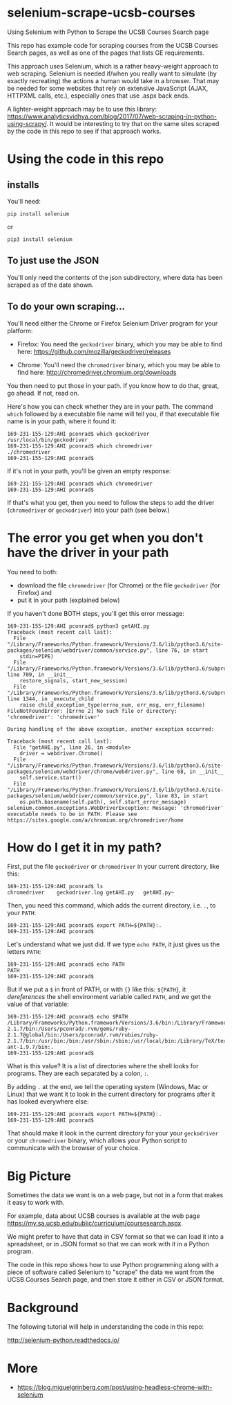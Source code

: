 # selenium-scrape-ucsb-courses

Using Selenium with Python to Scrape the UCSB Courses Search page

This repo has example code for scraping courses from the UCSB Courses Search pages, as well as one of the pages that lists
GE requirements.

This approach uses Selenium, which is a rather heavy-weight approach to web scraping.  Selenium is needed if/when you
really want to simulate (by exactly recreating) the actions a human would take in a browser.   That may be needed for some
websites that rely on extensive JavaScript (AJAX, HTTPXML calls, etc.), especially ones that use .aspx back ends.

A lighter-weight approach may be to use this library: <https://www.analyticsvidhya.com/blog/2017/07/web-scraping-in-python-using-scrapy/>.   It would be interesting to try that on the same sites scraped by the code in this repo to see if that approach works.


# Using the code in this repo

## installs

You'll need:

```
pip install selenium
```

or

```
pip3 install selenium
```

## To just use the JSON

You'll only need the contents of the json subdirectory, where data
has been scraped as of the date shown.

## To do your own scraping...

You'll need either the Chrome or Firefox Selenium Driver program for your platform:

* Firefox: You need the `geckodriver` binary, which you may be able to find here: <https://github.com/mozilla/geckodriver/releases>

* Chrome: You'll need the `chromedriver` binary, which you may be able to find here: <http://chromedriver.chromium.org/downloads>

You then need to put those in your path.  If you know how to do that, great, go ahead.  If not, read on.

Here's how you can check whether they are in your path. The command `which` followed by a executable file name will tell you, if that executable file name is in your path, where it found it:

```
169-231-155-129:AHI pconrad$ which geckodriver
/usr/local/bin/geckodriver
169-231-155-129:AHI pconrad$ which chromedriver
./chromedriver
169-231-155-129:AHI pconrad$
```

If it's not in your path, you'll be given an empty response:

```
169-231-155-129:AHI pconrad$ which chromedriver
169-231-155-129:AHI pconrad$
```

If that's what you get, then you need to follow the steps to add the
driver (`chromedriver` or `geckodriver`) into your path (see below.)

# The error you get when you don't have the driver in your path

You need to both:
* download the file `chromedriver` (for Chrome) or the file `geckodriver` (for Firefox) and
* put it in your path (explained below)

If you haven't done BOTH steps, you'll get this error message:

```
169-231-155-129:AHI pconrad$ python3 getAHI.py
Traceback (most recent call last):
  File "/Library/Frameworks/Python.framework/Versions/3.6/lib/python3.6/site-packages/selenium/webdriver/common/service.py", line 76, in start
    stdin=PIPE)
  File "/Library/Frameworks/Python.framework/Versions/3.6/lib/python3.6/subprocess.py", line 709, in __init__
    restore_signals, start_new_session)
  File "/Library/Frameworks/Python.framework/Versions/3.6/lib/python3.6/subprocess.py", line 1344, in _execute_child
    raise child_exception_type(errno_num, err_msg, err_filename)
FileNotFoundError: [Errno 2] No such file or directory: 'chromedriver': 'chromedriver'

During handling of the above exception, another exception occurred:

Traceback (most recent call last):
  File "getAHI.py", line 26, in <module>
    driver = webdriver.Chrome()
  File "/Library/Frameworks/Python.framework/Versions/3.6/lib/python3.6/site-packages/selenium/webdriver/chrome/webdriver.py", line 68, in __init__
    self.service.start()
  File "/Library/Frameworks/Python.framework/Versions/3.6/lib/python3.6/site-packages/selenium/webdriver/common/service.py", line 83, in start
    os.path.basename(self.path), self.start_error_message)
selenium.common.exceptions.WebDriverException: Message: 'chromedriver' executable needs to be in PATH. Please see https://sites.google.com/a/chromium.org/chromedriver/home

```

# How do I get it in my path?

First, put the file `geckodriver` or `chromedriver` in your current directory,
like this:

```
169-231-155-129:AHI pconrad$ ls
chromedriver	geckodriver.log	getAHI.py	getAHI.py~
```

Then, you need this command, which adds the current directory, i.e. `.`, to your `PATH`:

```
169-231-155-129:AHI pconrad$ export PATH=${PATH}:.
169-231-155-129:AHI pconrad$ 
```

Let's understand what we just did.  If we type `echo PATH`, it just gives us
the letters `PATH`:

```
169-231-155-129:AHI pconrad$ echo PATH
PATH
169-231-155-129:AHI pconrad$
```

But if we put a `$` in front of PATH, or with `{}` like this: `${PATH}`, it
*dereferences* the shell environment variable called `PATH`, and we get the
value of that variable:

```
169-231-155-129:AHI pconrad$ echo $PATH
/Library/Frameworks/Python.framework/Versions/3.6/bin:/Library/Frameworks/Python.framework/Versions/3.6/bin:/Users/pconrad/.nvm/versions/node/v6.0.0/bin:/Users/pconrad/bin:/Users/pconrad/bin:/Library/Frameworks/Python.framework/Versions/2.7/bin:/Library/Frameworks/Python.framework/Versions/2.7/bin:/usr/local/bin:/usr/local/heroku/bin:/Library/Frameworks/Python.framework/Versions/3.4/bin:/Users/pconrad/.rvm/gems/ruby-2.1.7/bin:/Users/pconrad/.rvm/gems/ruby-2.1.7@global/bin:/Users/pconrad/.rvm/rubies/ruby-2.1.7/bin:/usr/bin:/bin:/usr/sbin:/sbin:/usr/local/bin:/Library/TeX/texbin:/opt/X11/bin:/Users/pconrad/.rvm/bin:/Applications/Postgres.app/Contents/Versions/9.4/bin:/Users/pconrad/.rvm/bin:/Users/pconrad/apache-ant-1.9.7/bin:.
169-231-155-129:AHI pconrad$ 
```

What is this value?  It is a list of directories where the shell looks for programs.   They are each separated by a colon, `:`.

By adding `.` at the end, we tell the operating system (Windows, Mac or Linux) that we want it to look in the current directory for programs after it has looked everywhere else:

```
169-231-155-129:AHI pconrad$ export PATH=${PATH}:.
169-231-155-129:AHI pconrad$ 
```

That should make it look in the current directory for your your `geckodriver` or your `chromedriver` binary, which allows your Python script to communicate with the browser of your choice.

# Big Picture

Sometimes the data we want is on a web page, but not in a form that
makes it easy to work with.

For example, data about UCSB courses is available at the web page
<https://my.sa.ucsb.edu/public/curriculum/coursesearch.aspx>.

We might prefer to have that data in CSV format so that we can load it
into a spreadsheet, or in JSON format so that we can work with it in a
Python program.

The code in this repo shows how to use Python programming along
with a piece of software called
Selenium to "scrape" the data we want from the UCSB Courses Search page,
and then store it either in CSV or JSON format.

# Background

The following tutorial will help in understanding the code in this repo:

<http://selenium-python.readthedocs.io/>

# More

* <https://blog.miguelgrinberg.com/post/using-headless-chrome-with-selenium>
